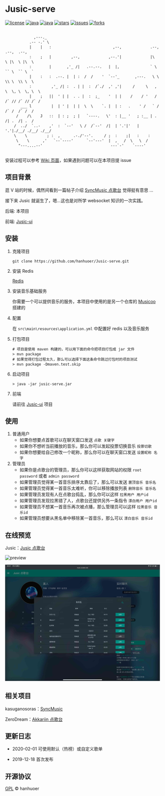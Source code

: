 # Jusic-serve

[![license](https://img.shields.io/github/license/hanhuoer/Jusic-serve?style=flat-square)](https://github.com/hanhuoer/Jusic-serve)
[![java](https://img.shields.io/badge/java-8-red?style=flat-square&logo=java)](https://github.com/hanhuoer/Jusic-serve)
[![java](https://img.shields.io/badge/springboot-2-green?style=flat-square&logo=spring)](https://github.com/hanhuoer/Jusic-serve)
[![stars](https://img.shields.io/github/stars/hanhuoer/Jusic-serve?style=flat-square)](https://github.com/hanhuoer/Jusic-serve)
[![issues](https://img.shields.io/github/issues/hanhuoer/Jusic-serve?style=flat-square)](https://github.com/hanhuoer/Jusic-serve)
[![forks](https://img.shields.io/github/forks/hanhuoer/Jusic-serve?style=flat-square)](https://github.com/hanhuoer/Jusic-serve)

```
                
             ,---._                                                                    
           .-- -.' \                                                                   
           |    |   :                            ,--,             .--,  .--,  .--,     
           :    ;   |         ,--,             ,--.'|             |\  \ |\  \ |\  \    
           :        |       ,'_ /|   .--.--.   |  |,              ` \  `` \  `` \  `   
           |    :   :  .--. |  | :  /  /    '  `--'_       ,---.   \ \  \\ \  \\ \  \  
           :         ,'_ /| :  . | |  :  /`./  ,' ,'|     /     \   , \  \, \  \, \  \ 
           |    ;   ||  ' | |  . . |  :  ;_    '  | |    /    / '   / /` // /` // /` / 
       ___ l         |  | ' |  | |  \  \    `. |  | :   .    ' /   ` /  /` /  /` /  /  
     /    /\    J   ::  | : ;  ; |   `----.   \'  : |__ '   ; :__ | .  /| .  /| .  /   
    /  ../  `..-    ,'  :  `--'   \ /  /`--'  /|  | '.'|'   | '.'|./__/ ./__/ ./__/    
    \    \         ; :  ,      .-./'--'.     / ;  :    ;|   :    :                     
     \    \      ,'   `--`----'      `--'---'  |  ,   /  \   \  /                      
      "---....--'                               ---`-'    `----'                       
                                                                                   
```


安装过程可以参考 [Wiki 页面](https://github.com/hanhuoer/Jusic-serve/wiki)，如果遇到问题可以在本项目提 issue


## 项目背景

逛 V 站的时候，偶然间看到一篇帖子介绍 [SyncMusic 点歌台](https://github.com/kasuganosoras/SyncMusic) 觉得挺有意思 ...

接下来 Jusic 就诞生了，嗯...这也是对所学 websocket 知识的一次实践。

后端: 本项目

前端: [Jusic-ui](https://github.com/hanhuoer/Jusic-ui)

## 安装

1. 克隆项目

   ```
   git clone https://github.com/hanhuoer/Jusic-serve.git
   ```

   

2. 安装 Redis

   [Redis](https://redis.io/)

3. 安装音乐基础服务

   你需要一个可以提供音乐的服务，本项目中使用的是另一个仓库的 [Musicoo](https://github.com/hanhuoer/Musicoo) 搭建的

4. 配置

   在 `src\main\resources\application.yml` 中配置好 redis 以及音乐服务

5. 打包项目

   ```
   # 项目是使用 maven 构建的，可以用下面的命令把项目打包成 jar 文件
   > mvn package
   # 如果觉得打包过程太久，那么可以选择下面这条命令跳过打包时的项目测试
   > mvn package -Dmaven.test.skip
   ```

   

6. 启动项目

   ```
   > java -jar jusic-serve.jar
   ```

   

7. 前端

   请前往 [Jusic-ui](https://github.com/hanhuoer/Jusic-ui) 项目



## 使用

1. 普通用户
   - 如果你想要点首歌可以在聊天窗口发送 `点歌 关键字`
   - 如果你不想听当前播放的音乐，那么你可以发起投票切换音乐 `投票切歌`
   - 如果你想要给自己修改一个昵称，那么你可以在聊天窗口发送 `设置昵称 名字`
2. 管理员
   - 如果你是点歌台的管理员，那么你可以这样获取网站的权限 `root password` 或者 `admin password`
   - 如果管理员觉得某一首音乐排序太靠后了，那么可以发送 `置顶音乐 音乐名`
   - 如果管理员觉得某一首音乐太难听，你可以移除播放列表 `删除音乐 音乐名`
   - 如果管理员发现有人在点歌台捣乱，那么你可以这样 `拉黑用户 用户id`
   - 如果管理员发现拉黑错了人，点歌台还提供另外一条指令 `漂白用户 用户id`
   - 如果管理员不想某一首音乐再次被点播，那么管理员可以这样 `拉黑音乐 音乐id`
   - 如果管理员想要从黑名单中移除某一首音乐，那么可以 `漂白音乐 音乐id`



## 在线预览

Jusic：[Jusic 点歌台](http://music.scoder.club/)

![preview](./doc/images/D453D047-42FA-4339-9E14-B23F354B3228.png)

![preview1](./doc/images/EFF30901-6EB1-466A-9BDF-77549039A150.png)



## 相关项目

kasuganosoras：[SyncMusic](https://github.com/kasuganosoras/SyncMusic)

ZeroDream：[Akkariin 点歌台](https://music.tql.ink)



## 更新日志

- 2020-02-01 可使用默认（热榜）或自定义歌单

- 2019-12-18 首次发布


## 开源协议

[GPL](https://github.com/hanhuoer/Musicoo/blob/master/LICENSE) © hanhuoer

